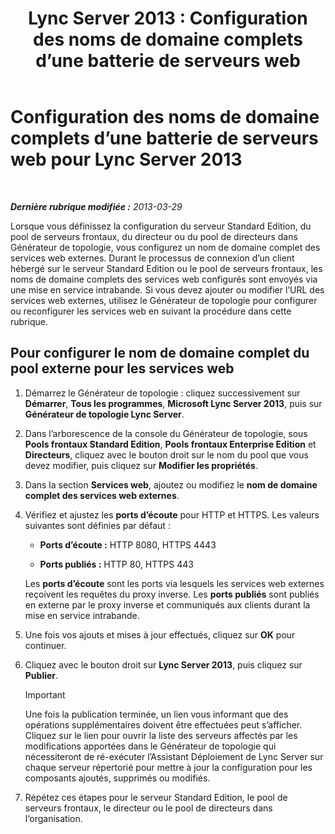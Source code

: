 ﻿---
title: 'Lync Server 2013 : Configuration des noms de domaine complets d’une batterie de serveurs web'
TOCTitle: Configuration des noms de domaine complets d’une batterie de serveurs web
ms:assetid: cb25dbbd-dcea-4997-8e14-e5007dd7d3ca
ms:mtpsurl: https://technet.microsoft.com/fr-fr/library/Gg429722(v=OCS.15)
ms:contentKeyID: 49298868
ms.date: 05/20/2016
mtps_version: v=OCS.15
ms.translationtype: HT
---

# Configuration des noms de domaine complets d’une batterie de serveurs web pour Lync Server 2013

 

_**Dernière rubrique modifiée :** 2013-03-29_

Lorsque vous définissez la configuration du serveur Standard Edition, du pool de serveurs frontaux, du directeur ou du pool de directeurs dans Générateur de topologie, vous configurez un nom de domaine complet des services web externes. Durant le processus de connexion d’un client hébergé sur le serveur Standard Edition ou le pool de serveurs frontaux, les noms de domaine complets des services web configurés sont envoyés via une mise en service intrabande. Si vous devez ajouter ou modifier l’URL des services web externes, utilisez le Générateur de topologie pour configurer ou reconfigurer les services web en suivant la procédure dans cette rubrique.

## Pour configurer le nom de domaine complet du pool externe pour les services web

1.  Démarrez le Générateur de topologie : cliquez successivement sur **Démarrer**, **Tous les programmes**, **Microsoft Lync Server 2013**, puis sur **Générateur de topologie Lync Server**.

2.  Dans l’arborescence de la console du Générateur de topologie, sous **Pools frontaux Standard Edition**, **Pools frontaux Enterprise Edition** et **Directeurs**, cliquez avec le bouton droit sur le nom du pool que vous devez modifier, puis cliquez sur **Modifier les propriétés**.

3.  Dans la section **Services web**, ajoutez ou modifiez le **nom de domaine complet des services web externes**.

4.  Vérifiez et ajustez les **ports d’écoute** pour HTTP et HTTPS. Les valeurs suivantes sont définies par défaut :
    
      - **Ports d’écoute :** HTTP 8080, HTTPS 4443
    
      - **Ports publiés :** HTTP 80, HTTPS 443
    
    Les **ports d’écoute** sont les ports via lesquels les services web externes reçoivent les requêtes du proxy inverse. Les **ports publiés** sont publiés en externe par le proxy inverse et communiqués aux clients durant la mise en service intrabande.

5.  Une fois vos ajouts et mises à jour effectués, cliquez sur **OK** pour continuer.

6.  Cliquez avec le bouton droit sur **Lync Server 2013**, puis cliquez sur **Publier**.
    
    > [!important]  
    > Une fois la publication terminée, un lien vous informant que des opérations supplémentaires doivent être effectuées peut s’afficher. Cliquez sur le lien pour ouvrir la liste des serveurs affectés par les modifications apportées dans le Générateur de topologie qui nécessiteront de ré-exécuter l’Assistant Déploiement de Lync Server sur chaque serveur répertorié pour mettre à jour la configuration pour les composants ajoutés, supprimés ou modifiés.

7.  Répétez ces étapes pour le serveur Standard Edition, le pool de serveurs frontaux, le directeur ou le pool de directeurs dans l‘organisation.

